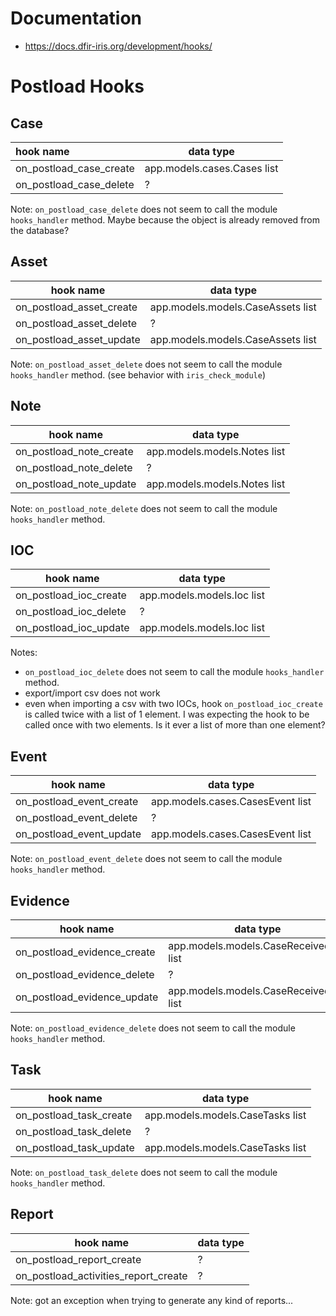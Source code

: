 # Documentation

* https://docs.dfir-iris.org/development/hooks/

# Postload Hooks

## Case

| hook name               | data type                   |
|:------------------------|-----------------------------|
| on_postload_case_create | app.models.cases.Cases list |
| on_postload_case_delete | ?                           |

Note: `on_postload_case_delete` does not seem to call the module `hooks_handler` method.
Maybe because the object is already removed from the database?

## Asset
| hook name                | data type                         |
|--------------------------|-----------------------------------|
| on_postload_asset_create | app.models.models.CaseAssets list |
| on_postload_asset_delete | ?                                 |
| on_postload_asset_update | app.models.models.CaseAssets list |

Note: `on_postload_asset_delete` does not seem to call the module `hooks_handler` method. 
(see behavior with `iris_check_module`)

## Note

| hook name               | data type                    |
|-------------------------|------------------------------|
| on_postload_note_create | app.models.models.Notes list |
| on_postload_note_delete | ?                            |
| on_postload_note_update | app.models.models.Notes list |

Note: `on_postload_note_delete` does not seem to call the module `hooks_handler` method.

## IOC

| hook name              | data type                  |
|------------------------|----------------------------|
| on_postload_ioc_create | app.models.models.Ioc list |
| on_postload_ioc_delete | ?                          |
| on_postload_ioc_update | app.models.models.Ioc list |

Notes: 
* `on_postload_ioc_delete` does not seem to call the module `hooks_handler` method.
* export/import csv does not work
* even when importing a csv with two IOCs, hook `on_postload_ioc_create` is called twice with a list of 1 element. 
  I was expecting the hook to be called once with two elements. Is it ever a list of more than one element?

## Event

| hook name                | data type                        |
|--------------------------|----------------------------------|
| on_postload_event_create | app.models.cases.CasesEvent list |
| on_postload_event_delete | ?                                |
| on_postload_event_update | app.models.cases.CasesEvent list |

Note: `on_postload_event_delete` does not seem to call the module `hooks_handler` method.

## Evidence

| hook name                   | data type                               |
|-----------------------------|-----------------------------------------|
| on_postload_evidence_create | app.models.models.CaseReceivedFile list |
| on_postload_evidence_delete | ?                                       |
| on_postload_evidence_update | app.models.models.CaseReceivedFile list |

Note: `on_postload_evidence_delete` does not seem to call the module `hooks_handler` method.

## Task

| hook name               | data type                        |
|-------------------------|----------------------------------|
| on_postload_task_create | app.models.models.CaseTasks list |
| on_postload_task_delete | ?                                |
| on_postload_task_update | app.models.models.CaseTasks list |

Note: `on_postload_task_delete` does not seem to call the module `hooks_handler` method.

## Report

| hook name                            | data type |
|--------------------------------------|-----------|
| on_postload_report_create            | ?         |
| on_postload_activities_report_create | ?         |

Note: got an exception when trying to generate any kind of reports...
